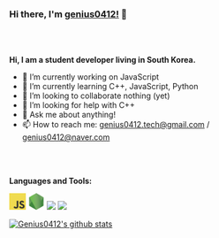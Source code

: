 ### Hi there, I'm [genius0412!](https://github.com/genius0412) 👋

<br />
<br />

**Hi, I am a student developer living in South Korea.**

- 🔭 I’m currently working on JavaScript
- 🌱 I’m currently learning C++, JavaScript, Python
- 👯 I’m looking to collaborate nothing (yet)
- 🤔 I’m looking for help with C++
- 💬 Ask me about anything!
- 📫 How to reach me: genius0412.tech@gmail.com / genius0412@naver.com

<br />
<br />

**Languages and Tools:**  

<code><img height="30" src="https://raw.githubusercontent.com/github/explore/80688e429a7d4ef2fca1e82350fe8e3517d3494d/topics/javascript/javascript.png"></code>
<code><img height="30" src="https://raw.githubusercontent.com/github/explore/80688e429a7d4ef2fca1e82350fe8e3517d3494d/topics/nodejs/nodejs.png"></code>
<code><img height="30" src="https://w7.pngwing.com/pngs/724/306/png-transparent-c-logo-c-programming-language-icon-letter-c-blue-logo-computer-program.png"></code>
<code><img height="30" src="https://upload.wikimedia.org/wikipedia/commons/1/18/ISO_C%2B%2B_Logo.svg"></code>


[![Genius0412's github stats](https://github-readme-stats.anuraghazra1.vercel.app/api?username=genius0412&show_icons=true&title_color=fff&icon_color=79ff97&text_color=9f9f9f&bg_color=151515)](https://github.com/genius0412)

<br />
